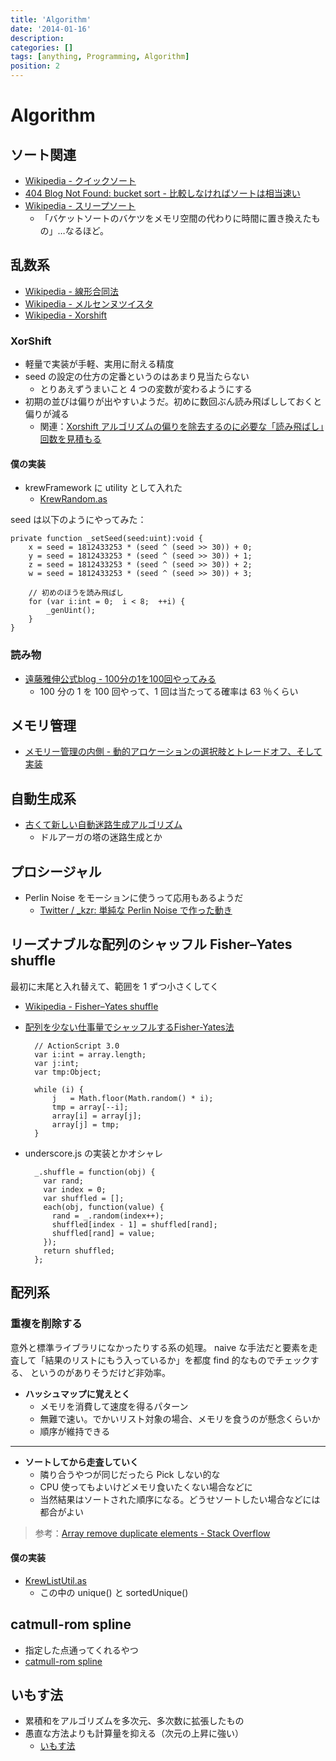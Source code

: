 ```yaml
---
title: 'Algorithm'
date: '2014-01-16'
description:
categories: []
tags: [anything, Programming, Algorithm]
position: 2
---
```


# Algorithm

## ソート関連

- [Wikipedia - クイックソート](http://ja.wikipedia.org/wiki/%E3%82%AF%E3%82%A4%E3%83%83%E3%82%AF%E3%82%BD%E3%83%BC%E3%83%88)
- [404 Blog Not Found: bucket sort - 比較しなければソートは相当速い](http://blog.livedoor.jp/dankogai/archives/51764496.html)
- [Wikipedia - スリープソート](http://ja.wikipedia.org/wiki/%E3%82%B9%E3%83%AA%E3%83%BC%E3%83%97%E3%82%BD%E3%83%BC%E3%83%88#.E3.82.B9.E3.83.AA.E3.83.BC.E3.83.97.E3.82.BD.E3.83.BC.E3.83.88)
    - 「バケットソートのバケツをメモリ空間の代わりに時間に置き換えたもの」…なるほど。


## 乱数系

- [Wikipedia - 線形合同法](http://ja.wikipedia.org/wiki/%E7%B7%9A%E5%BD%A2%E5%90%88%E5%90%8C%E6%B3%95)
- [Wikipedia - メルセンヌツイスタ](http://ja.wikipedia.org/wiki/%E3%83%A1%E3%83%AB%E3%82%BB%E3%83%B3%E3%83%8C%E3%83%BB%E3%83%84%E3%82%A4%E3%82%B9%E3%82%BF)
- [Wikipedia - Xorshift](http://ja.wikipedia.org/wiki/Xorshift)

### XorShift

- 軽量で実装が手軽、実用に耐える精度
- seed の設定の仕方の定番というのはあまり見当たらない
    - とりあえずうまいこと 4 つの変数が変わるようにする
- 初期の並びは偏りが出やすいようだ。初めに数回ぶん読み飛ばししておくと偏りが減る
    - 関連：[Xorshift アルゴリズムの偏りを除去するのに必要な「読み飛ばし」回数を見積もる](http://d.hatena.ne.jp/gintenlabo/20100926/1285521107)

#### 僕の実装

- krewFramework に utility として入れた
    - [KrewRandom.as](https://github.com/tatsuya-koyama/krewFramework/blob/master/krew-framework/krewfw/utils/as3/KrewRandom.as)

seed は以下のようにやってみた：

    private function _setSeed(seed:uint):void {
        x = seed = 1812433253 * (seed ^ (seed >> 30)) + 0;
        y = seed = 1812433253 * (seed ^ (seed >> 30)) + 1;
        z = seed = 1812433253 * (seed ^ (seed >> 30)) + 2;
        w = seed = 1812433253 * (seed ^ (seed >> 30)) + 3;

        // 初めのほうを読み飛ばし
        for (var i:int = 0;  i < 8;  ++i) {
            _genUint();
        }
    }


### 読み物

- [遠藤雅伸公式blog - 100分の1を100回やってみる](http://ameblo.jp/evezoo/entry-10704872133.html)
    - 100 分の 1 を 100 回やって、1 回は当たってる確率は 63 ％くらい

## メモリ管理

- [メモリー管理の内側 - 動的アロケーションの選択肢とトレードオフ、そして実装](http://www.ibm.com/developerworks/jp/linux/library/l-memory/index.html)


## 自動生成系

- [古くて新しい自動迷路生成アルゴリズム](http://getnews.jp/archives/288113)
    - ドルアーガの塔の迷路生成とか


## プロシージャル

- Perlin Noise をモーションに使うって応用もあるようだ
    - [Twitter / _kzr: 単純な Perlin Noise で作った動き](https://twitter.com/_kzr/status/476652150257643520)


## リーズナブルな配列のシャッフル Fisher–Yates shuffle

最初に末尾と入れ替えて、範囲を 1 ずつ小さくしてく

- [Wikipedia - Fisher–Yates shuffle](http://en.wikipedia.org/wiki/Fisher%E2%80%93Yates_shuffle)
- [配列を少ない仕事量でシャッフルするFisher-Yates法](http://blog.svartalfheim.jp/?p=273)

        // ActionScript 3.0
        var i:int = array.length;
        var j:int;
        var tmp:Object;

        while (i) {
            j   = Math.floor(Math.random() * i);
            tmp = array[--i];
            array[i] = array[j];
            array[j] = tmp;
        }

- underscore.js の実装とかオシャレ

        _.shuffle = function(obj) {
          var rand;
          var index = 0;
          var shuffled = [];
          each(obj, function(value) {
            rand = _.random(index++);
            shuffled[index - 1] = shuffled[rand];
            shuffled[rand] = value;
          });
          return shuffled;
        };

## 配列系

### 重複を削除する

意外と標準ライブラリになかったりする系の処理。
naive な手法だと要素を走査して「結果のリストにもう入っているか」を都度 find 的なものでチェックする、
というのがありそうだけど非効率。

- **ハッシュマップに覚えとく**
    - メモリを消費して速度を得るパターン
    - 無難で速い。でかいリスト対象の場合、メモリを食うのが懸念くらいか
    - 順序が維持できる

___

- **ソートしてから走査していく**
    - 隣り合うやつが同じだったら Pick しない的な
    - CPU 使ってもよいけどメモリ食いたくない場合などに
    - 当然結果はソートされた順序になる。どうせソートしたい場合などには都合がよい

> 参考：[Array remove duplicate elements - Stack Overflow](http://stackoverflow.com/questions/3350641/array-remove-duplicate-elements)

#### 僕の実装

- [KrewListUtil.as](https://github.com/tatsuya-koyama/krewFramework/blob/master/krew-framework/krewfw/utils/swiss_knife/KrewListUtil.as)
    - この中の unique() と sortedUnique()

## catmull-rom spline

- 指定した点通ってくれるやつ
- [catmull-rom spline](https://www.google.co.jp/search?q=catmull-rom+spline&rls=en&source=lnms&tbm=isch&sa=X&ei=ux7hUt-xIcKAkQX-zYHwBw&ved=0CAcQ_AUoAQ&biw=1569&bih=1027)


## いもす法

- 累積和をアルゴリズムを多次元、多次数に拡張したもの
- 愚直な方法よりも計算量を抑える（次元の上昇に強い）
    - [いもす法](http://imoz.jp/algorithms/imos_method.html)



